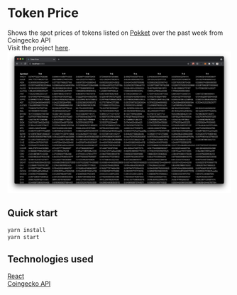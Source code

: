 # Token Price

Shows the spot prices of tokens listed on [Pokket](https://pokket.com/) over the past week from Coingecko API\
Visit the project [here](https://tokenpx.netlify.app).
![home](./home.png)

## Quick start

```
yarn install
yarn start
```

## Technologies used

[React](https://reactjs.org/)\
[Coingecko API](https://www.coingecko.com/en/api)
